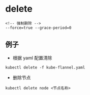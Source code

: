 # delete

```
<!-- 强制删除 -->
--force=true --grace-period=0
```

## 例子
- 根据 yaml 配置清除
```shell
kubectl delete -f kube-flannel.yaml
```

- 删除节点
```shell
kubectl delete node <节点名称>
```
